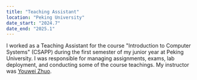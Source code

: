```yaml
---
title: "Teaching Assistant"
location: "Peking University"
date_start: "2024.7"
date_end: "2025.1"
---
```

I worked as a Teaching Assistant for the course "Introduction to Computer Systems" (CSAPP) during the first semester of my junior year at Peking University. I was responsible for managing assignments, exams, lab deployment, and conducting some of the course teachings. My instructor was [Youwei Zhuo](https://ic.pku.edu.cn/szdw/zzjs/sjzdhyjsxtx1/zyw/index.htm).